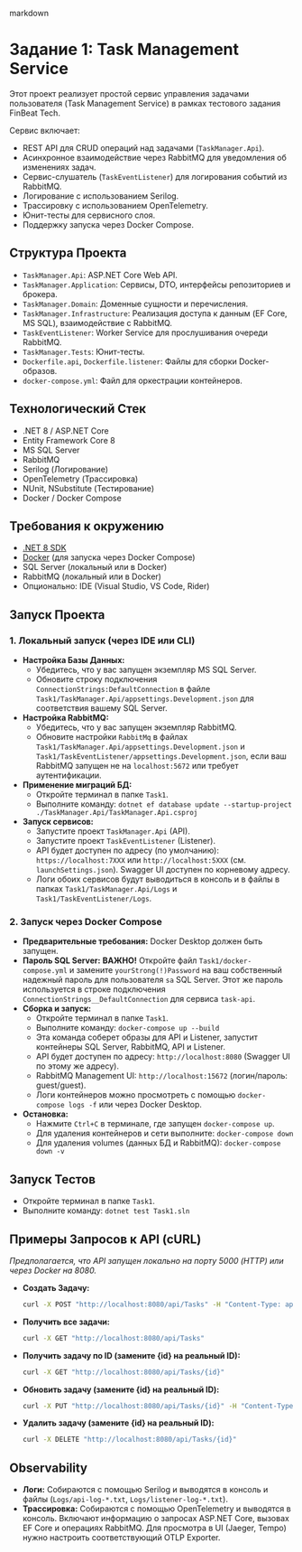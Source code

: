 markdown
# Задание 1: Task Management Service

Этот проект реализует простой сервис управления задачами пользователя (Task Management Service) в рамках тестового задания FinBeat Tech.

Сервис включает:
*   REST API для CRUD операций над задачами (`TaskManager.Api`).
*   Асинхронное взаимодействие через RabbitMQ для уведомления об изменениях задач.
*   Сервис-слушатель (`TaskEventListener`) для логирования событий из RabbitMQ.
*   Логирование с использованием Serilog.
*   Трассировку с использованием OpenTelemetry.
*   Юнит-тесты для сервисного слоя.
*   Поддержку запуска через Docker Compose.

## Структура Проекта

*   `TaskManager.Api`: ASP.NET Core Web API.
*   `TaskManager.Application`: Сервисы, DTO, интерфейсы репозиториев и брокера.
*   `TaskManager.Domain`: Доменные сущности и перечисления.
*   `TaskManager.Infrastructure`: Реализация доступа к данным (EF Core, MS SQL), взаимодействие с RabbitMQ.
*   `TaskEventListener`: Worker Service для прослушивания очереди RabbitMQ.
*   `TaskManager.Tests`: Юнит-тесты.
*   `Dockerfile.api`, `Dockerfile.listener`: Файлы для сборки Docker-образов.
*   `docker-compose.yml`: Файл для оркестрации контейнеров.

## Технологический Стек

*   .NET 8 / ASP.NET Core
*   Entity Framework Core 8
*   MS SQL Server
*   RabbitMQ
*   Serilog (Логирование)
*   OpenTelemetry (Трассировка)
*   NUnit, NSubstitute (Тестирование)
*   Docker / Docker Compose

## Требования к окружению

*   [.NET 8 SDK](https://dotnet.microsoft.com/download/dotnet/8.0)
*   [Docker](https://www.docker.com/products/docker-desktop/) (для запуска через Docker Compose)
*   SQL Server (локальный или в Docker)
*   RabbitMQ (локальный или в Docker)
*   Опционально: IDE (Visual Studio, VS Code, Rider)

## Запуск Проекта

### 1. Локальный запуск (через IDE или CLI)

*   **Настройка Базы Данных:**
    *   Убедитесь, что у вас запущен экземпляр MS SQL Server.
    *   Обновите строку подключения `ConnectionStrings:DefaultConnection` в файле `Task1/TaskManager.Api/appsettings.Development.json` для соответствия вашему SQL Server.
*   **Настройка RabbitMQ:**
    *   Убедитесь, что у вас запущен экземпляр RabbitMQ.
    *   Обновите настройки `RabbitMq` в файлах `Task1/TaskManager.Api/appsettings.Development.json` и `Task1/TaskEventListener/appsettings.Development.json`, если ваш RabbitMQ запущен не на `localhost:5672` или требует аутентификации.
*   **Применение миграций БД:**
    *   Откройте терминал в папке `Task1`.
    *   Выполните команду: `dotnet ef database update --startup-project ./TaskManager.Api/TaskManager.Api.csproj`
*   **Запуск сервисов:**
    *   Запустите проект `TaskManager.Api` (API).
    *   Запустите проект `TaskEventListener` (Listener).
    *   API будет доступен по адресу (по умолчанию): `https://localhost:7XXX` или `http://localhost:5XXX` (см. `launchSettings.json`). Swagger UI доступен по корневому адресу.
    *   Логи обоих сервисов будут выводиться в консоль и в файлы в папках `Task1/TaskManager.Api/Logs` и `Task1/TaskEventListener/Logs`.

### 2. Запуск через Docker Compose

*   **Предварительные требования:** Docker Desktop должен быть запущен.
*   **Пароль SQL Server:** **ВАЖНО!** Откройте файл `Task1/docker-compose.yml` и замените `yourStrong(!)Password` на ваш собственный надежный пароль для пользователя `sa` SQL Server. Этот же пароль используется в строке подключения `ConnectionStrings__DefaultConnection` для сервиса `task-api`.
*   **Сборка и запуск:**
    *   Откройте терминал в папке `Task1`.
    *   Выполните команду: `docker-compose up --build`
    *   Эта команда соберет образы для API и Listener, запустит контейнеры SQL Server, RabbitMQ, API и Listener.
    *   API будет доступен по адресу: `http://localhost:8080` (Swagger UI по этому же адресу).
    *   RabbitMQ Management UI: `http://localhost:15672` (логин/пароль: guest/guest).
    *   Логи контейнеров можно просмотреть с помощью `docker-compose logs -f` или через Docker Desktop.
*   **Остановка:**
    *   Нажмите `Ctrl+C` в терминале, где запущен `docker-compose up`.
    *   Для удаления контейнеров и сети выполните: `docker-compose down`
    *   Для удаления volumes (данных БД и RabbitMQ): `docker-compose down -v`

## Запуск Тестов

*   Откройте терминал в папке `Task1`.
*   Выполните команду: `dotnet test Task1.sln`

## Примеры Запросов к API (cURL)

*Предполагается, что API запущен локально на порту 5000 (HTTP) или через Docker на 8080.*

*   **Создать Задачу:**
    ```bash
    curl -X POST "http://localhost:8080/api/Tasks" -H "Content-Type: application/json" -d '{"title": "Новая задача из cURL", "description": "Описание задачи", "status": 1}'
    ```
*   **Получить все задачи:**
    ```bash
    curl -X GET "http://localhost:8080/api/Tasks"
    ```
*   **Получить задачу по ID (замените {id} на реальный ID):**
    ```bash
    curl -X GET "http://localhost:8080/api/Tasks/{id}"
    ```
*   **Обновить задачу (замените {id} на реальный ID):**
    ```bash
    curl -X PUT "http://localhost:8080/api/Tasks/{id}" -H "Content-Type: application/json" -d '{"title": "Обновленная задача", "description": "Новое описание", "status": 2}'
    ```
*   **Удалить задачу (замените {id} на реальный ID):**
    ```bash
    curl -X DELETE "http://localhost:8080/api/Tasks/{id}"
    ```

## Observability

*   **Логи:** Собираются с помощью Serilog и выводятся в консоль и файлы (`Logs/api-log-*.txt`, `Logs/listener-log-*.txt`).
*   **Трассировка:** Собираются с помощью OpenTelemetry и выводятся в консоль. Включают информацию о запросах ASP.NET Core, вызовах EF Core и операциях RabbitMQ. Для просмотра в UI (Jaeger, Tempo) нужно настроить соответствующий OTLP Exporter.